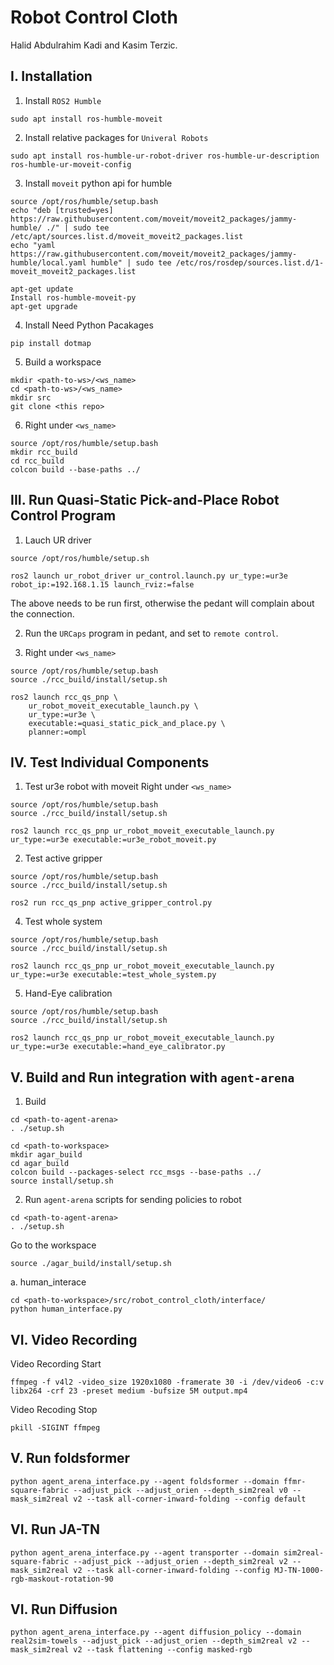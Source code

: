 
# Robot Control Cloth
Halid Abdulrahim Kadi and Kasim Terzic.

## I. Installation

1. Install `ROS2 Humble`

```
sudo apt install ros-humble-moveit
```

2. Install relative packages for `Univeral Robots` 

```
sudo apt install ros-humble-ur-robot-driver ros-humble-ur-description ros-humble-ur-moveit-config
```

3. Install `moveit` python api for humble
```
source /opt/ros/humble/setup.bash
echo "deb [trusted=yes] https://raw.githubusercontent.com/moveit/moveit2_packages/jammy-humble/ ./" | sudo tee /etc/apt/sources.list.d/moveit_moveit2_packages.list
echo "yaml https://raw.githubusercontent.com/moveit/moveit2_packages/jammy-humble/local.yaml humble" | sudo tee /etc/ros/rosdep/sources.list.d/1-moveit_moveit2_packages.list

apt-get update 
Install ros-humble-moveit-py 
apt-get upgrade 
```

4. Install Need Python Pacakages
```
pip install dotmap
```

5. Build a workspace
```
mkdir <path-to-ws>/<ws_name>
cd <path-to-ws>/<ws_name>
mkdir src
git clone <this repo>
```

6. Right under `<ws_name>`
```
source /opt/ros/humble/setup.bash
mkdir rcc_build
cd rcc_build
colcon build --base-paths ../
```

## III. Run Quasi-Static Pick-and-Place Robot Control Program

1. Lauch UR driver
```
source /opt/ros/humble/setup.sh

ros2 launch ur_robot_driver ur_control.launch.py ur_type:=ur3e robot_ip:=192.168.1.15 launch_rviz:=false
```

The above needs to be run first, otherwise the pedant will complain about the connection.

2. Run the `URCaps` program in pedant, and set to `remote control`.

3. Right under `<ws_name>`
```
source /opt/ros/humble/setup.bash
source ./rcc_build/install/setup.sh

ros2 launch rcc_qs_pnp \
    ur_robot_moveit_executable_launch.py \
    ur_type:=ur3e \
    executable:=quasi_static_pick_and_place.py \
    planner:=ompl
```

## IV. Test Individual Components

1. Test ur3e robot with moveit
Right under `<ws_name>`
```
source /opt/ros/humble/setup.bash
source ./rcc_build/install/setup.sh

ros2 launch rcc_qs_pnp ur_robot_moveit_executable_launch.py ur_type:=ur3e executable:=ur3e_robot_moveit.py
```

2. Test active gripper
```
source /opt/ros/humble/setup.bash
source ./rcc_build/install/setup.sh

ros2 run rcc_qs_pnp active_gripper_control.py
```

4. Test whole system
```
source /opt/ros/humble/setup.bash
source ./rcc_build/install/setup.sh

ros2 launch rcc_qs_pnp ur_robot_moveit_executable_launch.py ur_type:=ur3e executable:=test_whole_system.py
```

5. Hand-Eye calibration

```
source /opt/ros/humble/setup.bash
source ./rcc_build/install/setup.sh

ros2 launch rcc_qs_pnp ur_robot_moveit_executable_launch.py ur_type:=ur3e executable:=hand_eye_calibrator.py
```

## V. Build and Run integration with `agent-arena`
1. Build
```
cd <path-to-agent-arena>
. ./setup.sh
```

```
cd <path-to-workspace>
mkdir agar_build
cd agar_build
colcon build --packages-select rcc_msgs --base-paths ../
source install/setup.sh
```

2. Run `agent-arena` scripts for sending policies to robot

```
cd <path-to-agent-arena>
. ./setup.sh
```

Go to the workspace
```
source ./agar_build/install/setup.sh
```

a. human_interace

```
cd <path-to-workspace>/src/robot_control_cloth/interface/
python human_interface.py
```

## VI. Video Recording

Video Recording Start
```
ffmpeg -f v4l2 -video_size 1920x1080 -framerate 30 -i /dev/video6 -c:v libx264 -crf 23 -preset medium -bufsize 5M output.mp4
```

Video Recoding Stop
```
pkill -SIGINT ffmpeg
```


## V. Run foldsformer

```
python agent_arena_interface.py --agent foldsformer --domain ffmr-square-fabric --adjust_pick --adjust_orien --depth_sim2real v0 --mask_sim2real v2 --task all-corner-inward-folding --config default
```

## VI. Run JA-TN
```
python agent_arena_interface.py --agent transporter --domain sim2real-square-fabric --adjust_pick --adjust_orien --depth_sim2real v2 --mask_sim2real v2 --task all-corner-inward-folding --config MJ-TN-1000-rgb-maskout-rotation-90

```

## VI. Run Diffusion
```
python agent_arena_interface.py --agent diffusion_policy --domain real2sim-towels --adjust_pick --adjust_orien --depth_sim2real v2 --mask_sim2real v2 --task flattening --config masked-rgb

```